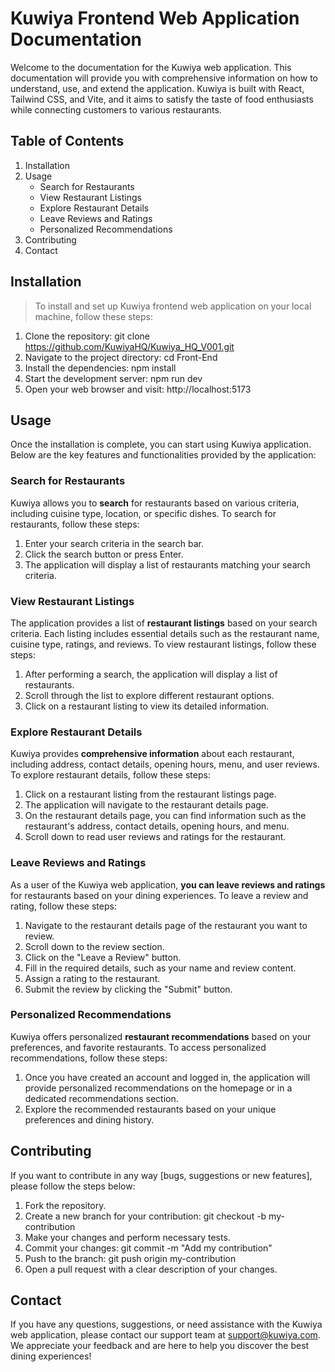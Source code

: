 # Kuwiya Frontend Web Application Documentation
Welcome to the documentation for the Kuwiya web application. This documentation will provide you with comprehensive information on how to understand, use, and extend the application. Kuwiya is built with React, Tailwind CSS, and Vite, and it aims to satisfy the taste of food enthusiasts while connecting customers to various restaurants.

## Table of Contents
1. Installation
2. Usage
    * Search for Restaurants
    * View Restaurant Listings
    * Explore Restaurant Details
    * Leave Reviews and Ratings
    * Personalized Recommendations
3. Contributing
4. Contact

## Installation
> To install and set up Kuwiya frontend web application on your local machine, follow these steps:

1. Clone the repository: git clone <https://github.com/KuwiyaHQ/Kuwiya_HQ_V001.git>
2. Navigate to the project directory: cd Front-End
3. Install the dependencies: npm install
4. Start the development server: npm run dev
5. Open your web browser and visit: http://localhost:5173

## Usage
Once the installation is complete, you can start using Kuwiya application. Below are the key features and functionalities provided by the application:

### Search for Restaurants
Kuwiya allows you to **search** for restaurants based on various criteria, including cuisine type, location, or specific dishes. To search for restaurants, follow these steps:

1. Enter your search criteria in the search bar.
2. Click the search button or press Enter.
3. The application will display a list of restaurants matching your search criteria.

### View Restaurant Listings
The application provides a list of **restaurant listings** based on your search criteria. Each listing includes essential details such as the restaurant name, cuisine type, ratings, and reviews. To view restaurant listings, follow these steps:

1. After performing a search, the application will display a list of restaurants.
2. Scroll through the list to explore different restaurant options.
3. Click on a restaurant listing to view its detailed information.

### Explore Restaurant Details
Kuwiya provides **comprehensive information** about each restaurant, including address, contact details, opening hours, menu, and user reviews. To explore restaurant details, follow these steps:

1. Click on a restaurant listing from the restaurant listings page.
2. The application will navigate to the restaurant details page.
3. On the restaurant details page, you can find information such as the restaurant's address, contact details, opening hours, and menu.
4. Scroll down to read user reviews and ratings for the restaurant.

### Leave Reviews and Ratings
As a user of the Kuwiya web application, **you can leave reviews and ratings** for restaurants based on your dining experiences. To leave a review and rating, follow these steps:

1. Navigate to the restaurant details page of the restaurant you want to review.
2. Scroll down to the review section.
3. Click on the "Leave a Review" button.
4. Fill in the required details, such as your name and review content.
5. Assign a rating to the restaurant.
6. Submit the review by clicking the "Submit" button.

### Personalized Recommendations
Kuwiya offers personalized **restaurant recommendations** based on your preferences, and favorite restaurants. To access personalized recommendations, follow these steps:

1. Once you have created an account and logged in, the application will provide personalized recommendations on the homepage or in a dedicated recommendations section.
2. Explore the recommended restaurants based on your unique preferences and dining history.

## Contributing
If you want to contribute in any way [bugs, suggestions or new features], please follow the steps below:

1. Fork the repository.
2. Create a new branch for your contribution: git checkout -b my-contribution
3. Make your changes and perform necessary tests.
4. Commit your changes: git commit -m "Add my contribution"
5. Push to the branch: git push origin my-contribution
6. Open a pull request with a clear description of your changes.

## Contact
If you have any questions, suggestions, or need assistance with the Kuwiya web application, please contact our support team at <support@kuwiya.com>. We appreciate your feedback and are here to help you discover the best dining experiences!
